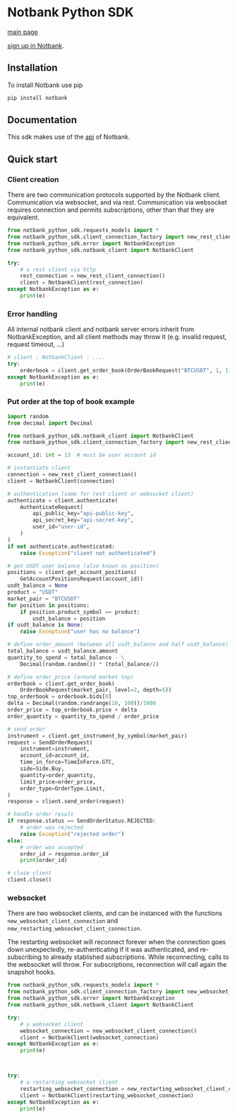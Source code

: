# Notbank Python SDK

[main page](https://notbank.exchange)

[sign up in Notbank](https://www.cryptomkt.com/account/register).

## Installation

To install Notbank use pip

```bash
pip install notbank
```

## Documentation

This sdk makes use of the [api](https://apidoc.notbank.exchange) of Notbank.

## Quick start

### Client creation

There are two communication protocols supported by the Notbank client. Communication via websocket, and via rest. Communication via websocket requires connection and permits subscriptions, other than that they are equivalent.

```python
from notbank_python_sdk.requests_models import *
from notbank_python_sdk.client_connection_factory import new_rest_client_connection
from notbank_python_sdk.error import NotbankException
from notbank_python_sdk.notbank_client import NotbankClient

try:
    # a rest client via http
    rest_connection = new_rest_client_connection()
    client = NotbankClient(rest_connection)
except NotbankException as e:
    print(e)
```

### Error handling

All internal notbank client and notbank server errors inherit from NotbankException, and all client methods may throw it (e.g. invalid request, request timeout, ...)

```python
# client : NotbankClient : ....
try:
    orderbook = client.get_order_book(OrderBookRequest("BTCUSDT", 1, 1))
except NotbankException as e:
    print(e)
```

### Put order at the top of book example

```python
import random
from decimal import Decimal

from notbank_python_sdk.notbank_client import NotbankClient
from notbank_python_sdk.client_connection_factory import new_rest_client_connection

account_id: int = 13  # must be user account id

# instantiate client
connection = new_rest_client_connection()
client = NotbankClient(connection)

# authentication (same for rest client or websocket client)
authenticate = client.authenticate(
    AuthenticateRequest(
        api_public_key="api-public-key",
        api_secret_key="api-secret-key",
        user_id="user-id",
    )
)
if not authenticate.authenticated:
    raise Exception("client not authenticated")

# get USDT user balance (also known as position)
positions = client.get_account_positions(
    GetAccountPositionsRequest(account_id))
usdt_balance = None
product = "USDT"
market_pair = "BTCUSDT"
for position in positions:
    if position.product_symbol == product:
        usdt_balance = position
if usdt_balance is None:
    raise Exception("user has no balance")

# define order_amount (between all usdt_balance and half usdt_balance)
total_balance = usdt_balance.amount
quantity_to_spend = total_balance - \
    Decimal(random.random()) * (total_balance/2)

# define order_price (around market top)
orderbook = client.get_order_book(
    OrderBookRequest(market_pair, level=2, depth=5))
top_orderbook = orderbook.bids[0]
delta = Decimal(random.randrange(10, 100))/1000
order_price = top_orderbook.price + delta
order_quantity = quantity_to_spend / order_price

# send order
instrument = client.get_instrument_by_symbol(market_pair)
request = SendOrderRequest(
    instrument=instrument,
    account_id=account_id,
    time_in_force=TimeInForce.GTC,
    side=Side.Buy,
    quantity=order_quantity,
    limit_price=order_price,
    order_type=OrderType.Limit,
)
response = client.send_order(request)

# handle order result
if response.status == SendOrderStatus.REJECTED:
    # order was rejected
    raise Exception("rejected order")
else:
    # order was accepted
    order_id = response.order_id
    print(order_id)

# close client
client.close()
```

### websocket 
There are two websocket clients, and can be instanced with the functions `new_websocket_client_connection` and `new_restarting_websocket_client_connection`. 

The restarting websocket will reconnect forever when the connection goes down unexpectedly, re-authenticating if it was authenticated, and re-subscribing to already stablished subscriptions. While reconnecting, calls to the websocket will throw. For subscriptions, reconnection will call again the snapshot hooks.
```python
from notbank_python_sdk.requests_models import *
from notbank_python_sdk.client_connection_factory import new_websocket_client_connection, new_restarting_websocket_client_connection
from notbank_python_sdk.error import NotbankException
from notbank_python_sdk.notbank_client import NotbankClient

try:
    # a websocket client
    websocket_connection = new_websocket_client_connection()
    client = NotbankClient(websocket_connection)
except NotbankException as e:
    print(e)



try:
    # a restarting websocket client
    restarting_websocket_connection = new_restarting_websocket_client_connection()
    client = NotbankClient(restarting_websocket_connection)
except NotbankException as e:
    print(e)
```


